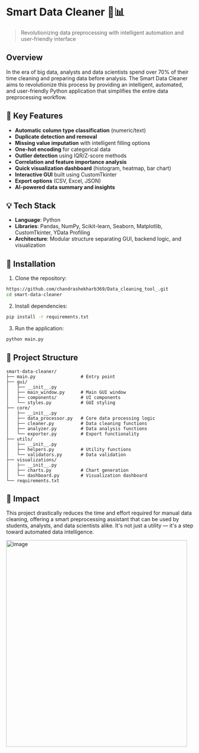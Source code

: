 # Smart Data Cleaner 🧹📊

> Revolutionizing data preprocessing with intelligent automation and user-friendly interface

## Overview

In the era of big data, analysts and data scientists spend over 70% of their time cleaning and preparing data before analysis. The Smart Data Cleaner aims to revolutionize this process by providing an intelligent, automated, and user-friendly Python application that simplifies the entire data preprocessing workflow.

## 🧩 Key Features

- **Automatic column type classification** (numeric/text)
- **Duplicate detection and removal**
- **Missing value imputation** with intelligent filling options
- **One-hot encoding** for categorical data
- **Outlier detection** using IQR/Z-score methods
- **Correlation and feature importance analysis**
- **Quick visualization dashboard** (histogram, heatmap, bar chart)
- **Interactive GUI** built using CustomTkinter
- **Export options** (CSV, Excel, JSON)
- **AI-powered data summary and insights**

## 💡 Tech Stack

- **Language**: Python
- **Libraries**: Pandas, NumPy, Scikit-learn, Seaborn, Matplotlib, CustomTkinter, YData Profiling
- **Architecture**: Modular structure separating GUI, backend logic, and visualization

## 🚀 Installation

1. Clone the repository:
```bash
https://github.com/chandrashekharb369/Data_cleaning_tool_.git
cd smart-data-cleaner
```

2. Install dependencies:
```bash
pip install -r requirements.txt
```

3. Run the application:
```bash
python main.py
```

## 📁 Project Structure

```
smart-data-cleaner/
├── main.py                 # Entry point
├── gui/
│   ├── __init__.py
│   ├── main_window.py      # Main GUI window
│   ├── components/         # UI components
│   └── styles.py           # GUI styling
├── core/
│   ├── __init__.py
│   ├── data_processor.py   # Core data processing logic
│   ├── cleaner.py          # Data cleaning functions
│   ├── analyzer.py         # Data analysis functions
│   └── exporter.py         # Export functionality
├── utils/
│   ├── __init__.py
│   ├── helpers.py          # Utility functions
│   └── validators.py       # Data validation
├── visualizations/
│   ├── __init__.py
│   ├── charts.py           # Chart generation
│   └── dashboard.py        # Visualization dashboard
└── requirements.txt
```

## 🎯 Impact

This project drastically reduces the time and effort required for manual data cleaning, offering a smart preprocessing assistant that can be used by students, analysts, and data scientists alike. It's not just a utility — it's a step toward automated data intelligence.

<img width="487" height="556" alt="image" src="https://github.com/user-attachments/assets/3fb5dc86-1132-4802-a24b-3ffe2536e5a8" />

